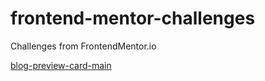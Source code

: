 # frontend-mentor-challenges

Challenges from FrontendMentor.io

[blog-preview-card-main](blog-preview-card-main/index.html)
